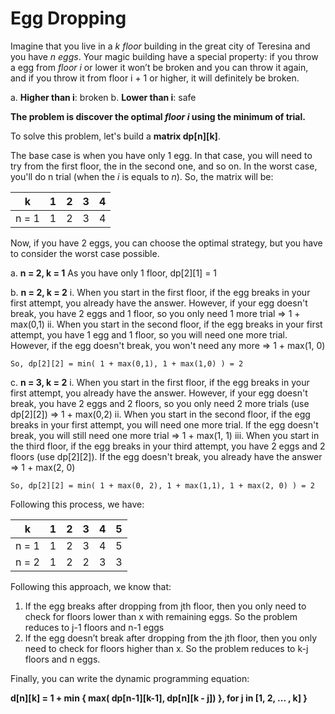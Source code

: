 # Egg Dropping

Imagine that you live in a *k floor* building in the great city of Teresina and you have *n eggs*. Your magic building have a special property: if you throw a egg from *floor
i* or lower it won’t be broken and you can throw it again, and if you throw it from floor i + 1 or higher, it will definitely be broken.

a.  **Higher than i**: broken
b. **Lower than i**: safe

**The problem is discover the optimal *floor i* using the minimum of trial.**

To solve this problem, let's build a **matrix dp[n][k]**.

The base case is when you have only 1 egg. In that case, you will need to try from  the first floor, the in the second one, and so on. In the worst case, you'll do n trial (when the *i* is equals to *n*). So, the matrix will be:

k | 1 | 2 |3 | 4
:---------: | :------: | :-------: | :-------: | :-------:
n = 1 | 1 | 2 | 3 | 4

Now, if you have 2 eggs, you can choose the optimal strategy, but you have to consider the worst case possible.

a. **n = 2, k = 1**
As you have only 1 floor, dp[2][1] = 1

b. **n = 2, k = 2**
    i. When you start in the first floor, if the egg breaks in your first attempt, you already have the answer. However, if your egg doesn't break, you have 2 eggs and 1 floor, so you only need 1 more trial => 1 + max(0,1)
    ii. When you start in the second floor, if the egg breaks in your first attempt, you have 1 egg and 1 floor, so you will need one more trial. However, if the egg doesn't break, you won't need any more => 1 + max(1, 0)
    
    So, dp[2][2] = min( 1 + max(0,1), 1 + max(1,0) ) = 2
    
c. **n = 3, k = 2**
    i. When you start in the first floor, if the egg breaks in your first attempt, you already have the answer. However, if your egg doesn't break, you have 2 eggs and 2 floors, so you only need 2 more trials (use dp[2][2]) => 1 + max(0,2)
    ii. When you start in the second floor, if the egg breaks in your first attempt, you will need one more trial. If the egg doesn't break, you will still need one more trial => 1 + max(1, 1)
    iii. When you start in the third floor, if the egg breaks in your third attempt, you have 2 eggs and 2 floors (use dp[2][2]). If the egg doesn't break, you already have the answer => 1 + max(2, 0)
    
    So, dp[2][2] = min( 1 + max(0, 2), 1 + max(1,1), 1 + max(2, 0) ) = 2

Following this process, we have:

k | 1 | 2 |3 | 4 | 5 
:---------: | :------: | :-------: | :-------: | :-------: | :-------:
n = 1 | 1 | 2 | 3 | 4 | 5
n = 2 | 1 | 2 | 2 | 3 | 3

Following this approach, we know that:
1) If the egg breaks after dropping from jth floor, then you only need to check for floors lower than x with remaining eggs. So the problem reduces to j-1 floors and n-1 eggs
2) If the egg doesn’t break after dropping from the jth floor, then you only need to check for floors higher than x. So the problem reduces to k-j floors and n eggs.

Finally, you can write the dynamic programming equation:

**d[n][k] = 1 + min { max( dp[n-1][k-1], dp[n][k - j]) }, for j in [1, 2, ... , k] }**
